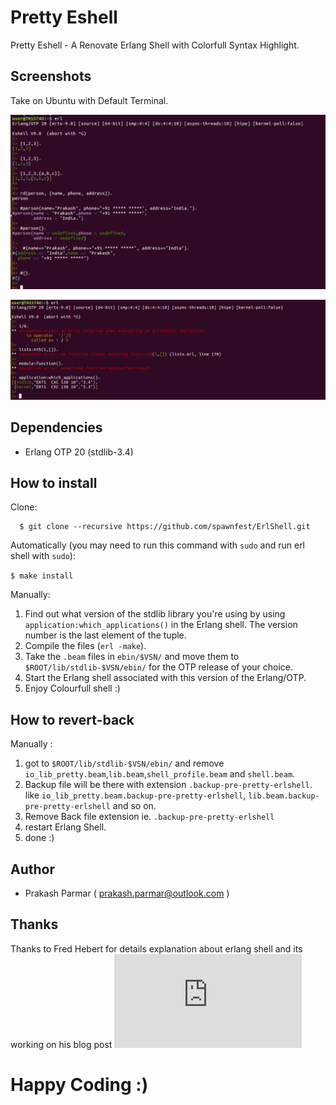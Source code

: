 Pretty Eshell 
===============
Pretty Eshell - A Renovate Erlang Shell with Colorfull Syntax Highlight.

## Screenshots

Take on Ubuntu with Default Terminal.

![Pretty Eshell](https://github.com/spawnfest/ErlShell/blob/master/docs/rsz_pretty-eshell-1.png)

![Pretty Eshell](https://github.com/spawnfest/ErlShell/blob/master/docs/rsz_1pretty-eshell-02.png)

## Dependencies

* Erlang OTP 20 (stdlib-3.4)

## How to install ##

Clone:
~~~
  $ git clone --recursive https://github.com/spawnfest/ErlShell.git
~~~ 
Automatically (you may need to run this command with `sudo` and run erl shell with `sudo`):

 `$ make install`
 
Manually:

1. Find out what version of the stdlib library you're using by using `application:which_applications()` in the Erlang shell. The version number is the last element of the tuple.
2. Compile the files (`erl -make`).
3. Take the `.beam` files in `ebin/$VSN/` and move them to `$ROOT/lib/stdlib-$VSN/ebin/` for the OTP release of your choice.
4. Start the Erlang shell associated with this version of the Erlang/OTP.
5. Enjoy Colourfull shell :)

## How to revert-back ##

Manually :

1. got to `$ROOT/lib/stdlib-$VSN/ebin/` and remove `io_lib_pretty.beam`,`lib.beam`,`shell_profile.beam` and `shell.beam`.
2. Backup file will be there with extension `.backup-pre-pretty-erlshell`. like `io_lib_pretty.beam.backup-pre-pretty-erlshell`, `lib.beam.backup-pre-pretty-erlshell` and so on.
3. Remove Back file extension ie. `.backup-pre-pretty-erlshell`
4. restart Erlang Shell.
5. done :)

## Author ##

- Prakash Parmar ( prakash.parmar@outlook.com )

## Thanks ##

Thanks to Fred Hebert for details explanation about erlang shell and its working on his blog post ![REPL? A bit more (and less) than that](https://ferd.ca/repl-a-bit-more-and-less-than-that.html)

# Happy Coding :)
